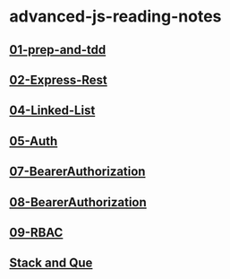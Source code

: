 # advanced-js-reading-notes


## [01-prep-and-tdd](01-prep-and-tdd.md)
## [02-Express-Rest](02-ExpressREST.md)
## [04-Linked-List](04-LinkedList.md)
## [05-Auth](05-Auth.md)
## [07-BearerAuthorization](07-BearerAuthorization.md)
## [08-BearerAuthorization](08-AccessControl.md)
## [09-RBAC](09-RBAC.md)
## [Stack and Que](stack-and-que.md)
